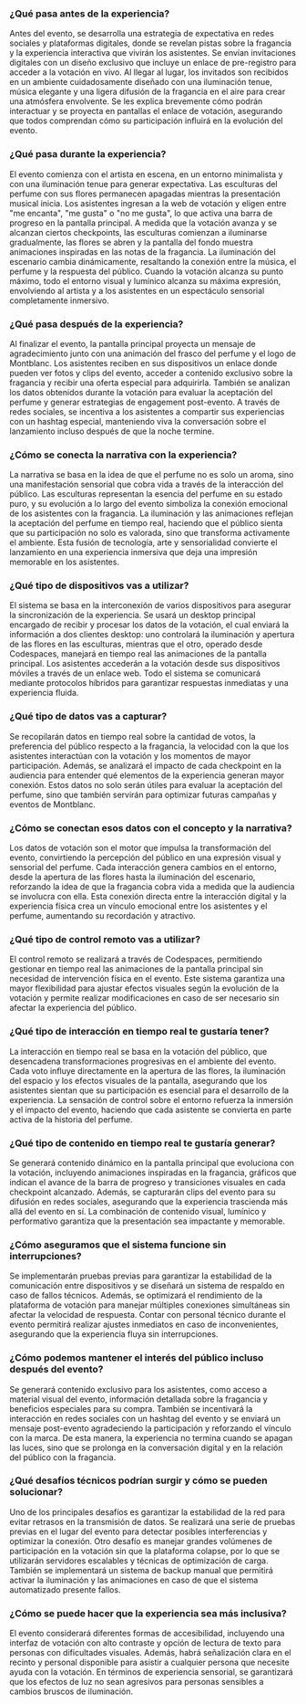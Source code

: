 ### ¿Qué pasa antes de la experiencia?  

Antes del evento, se desarrolla una estrategia de expectativa en redes sociales y plataformas digitales, donde se revelan pistas sobre la fragancia y la experiencia interactiva que vivirán los asistentes. Se envían invitaciones digitales con un diseño exclusivo que incluye un enlace de pre-registro para acceder a la votación en vivo. Al llegar al lugar, los invitados son recibidos en un ambiente cuidadosamente diseñado con una iluminación tenue, música elegante y una ligera difusión de la fragancia en el aire para crear una atmósfera envolvente. Se les explica brevemente cómo podrán interactuar y se proyecta en pantallas el enlace de votación, asegurando que todos comprendan cómo su participación influirá en la evolución del evento.  

### ¿Qué pasa durante la experiencia?  

El evento comienza con el artista en escena, en un entorno minimalista y con una iluminación tenue para generar expectativa. Las esculturas del perfume con sus flores permanecen apagadas mientras la presentación musical inicia. Los asistentes ingresan a la web de votación y eligen entre "me encanta", "me gusta" o "no me gusta", lo que activa una barra de progreso en la pantalla principal. A medida que la votación avanza y se alcanzan ciertos checkpoints, las esculturas comienzan a iluminarse gradualmente, las flores se abren y la pantalla del fondo muestra animaciones inspiradas en las notas de la fragancia. La iluminación del escenario cambia dinámicamente, resaltando la conexión entre la música, el perfume y la respuesta del público. Cuando la votación alcanza su punto máximo, todo el entorno visual y lumínico alcanza su máxima expresión, envolviendo al artista y a los asistentes en un espectáculo sensorial completamente inmersivo.  

### ¿Qué pasa después de la experiencia?  

Al finalizar el evento, la pantalla principal proyecta un mensaje de agradecimiento junto con una animación del frasco del perfume y el logo de Montblanc. Los asistentes reciben en sus dispositivos un enlace donde pueden ver fotos y clips del evento, acceder a contenido exclusivo sobre la fragancia y recibir una oferta especial para adquirirla. También se analizan los datos obtenidos durante la votación para evaluar la aceptación del perfume y generar estrategias de engagement post-evento. A través de redes sociales, se incentiva a los asistentes a compartir sus experiencias con un hashtag especial, manteniendo viva la conversación sobre el lanzamiento incluso después de que la noche termine.  

### ¿Cómo se conecta la narrativa con la experiencia?  

La narrativa se basa en la idea de que el perfume no es solo un aroma, sino una manifestación sensorial que cobra vida a través de la interacción del público. Las esculturas representan la esencia del perfume en su estado puro, y su evolución a lo largo del evento simboliza la conexión emocional de los asistentes con la fragancia. La iluminación y las animaciones reflejan la aceptación del perfume en tiempo real, haciendo que el público sienta que su participación no solo es valorada, sino que transforma activamente el ambiente. Esta fusión de tecnología, arte y sensorialidad convierte el lanzamiento en una experiencia inmersiva que deja una impresión memorable en los asistentes.  

### ¿Qué tipo de dispositivos vas a utilizar?  

El sistema se basa en la interconexión de varios dispositivos para asegurar la sincronización de la experiencia. Se usará un desktop principal encargado de recibir y procesar los datos de la votación, el cual enviará la información a dos clientes desktop: uno controlará la iluminación y apertura de las flores en las esculturas, mientras que el otro, operado desde Codespaces, manejará en tiempo real las animaciones de la pantalla principal. Los asistentes accederán a la votación desde sus dispositivos móviles a través de un enlace web. Todo el sistema se comunicará mediante protocolos híbridos para garantizar respuestas inmediatas y una experiencia fluida.  

### ¿Qué tipo de datos vas a capturar?  

Se recopilarán datos en tiempo real sobre la cantidad de votos, la preferencia del público respecto a la fragancia, la velocidad con la que los asistentes interactúan con la votación y los momentos de mayor participación. Además, se analizará el impacto de cada checkpoint en la audiencia para entender qué elementos de la experiencia generan mayor conexión. Estos datos no solo serán útiles para evaluar la aceptación del perfume, sino que también servirán para optimizar futuras campañas y eventos de Montblanc.  

### ¿Cómo se conectan esos datos con el concepto y la narrativa?  

Los datos de votación son el motor que impulsa la transformación del evento, convirtiendo la percepción del público en una expresión visual y sensorial del perfume. Cada interacción genera cambios en el entorno, desde la apertura de las flores hasta la iluminación del escenario, reforzando la idea de que la fragancia cobra vida a medida que la audiencia se involucra con ella. Esta conexión directa entre la interacción digital y la experiencia física crea un vínculo emocional entre los asistentes y el perfume, aumentando su recordación y atractivo.  

### ¿Qué tipo de control remoto vas a utilizar?  

El control remoto se realizará a través de Codespaces, permitiendo gestionar en tiempo real las animaciones de la pantalla principal sin necesidad de intervención física en el evento. Este sistema garantiza una mayor flexibilidad para ajustar efectos visuales según la evolución de la votación y permite realizar modificaciones en caso de ser necesario sin afectar la experiencia del público.  

### ¿Qué tipo de interacción en tiempo real te gustaría tener?  

La interacción en tiempo real se basa en la votación del público, que desencadena transformaciones progresivas en el ambiente del evento. Cada voto influye directamente en la apertura de las flores, la iluminación del espacio y los efectos visuales de la pantalla, asegurando que los asistentes sientan que su participación es esencial para el desarrollo de la experiencia. La sensación de control sobre el entorno refuerza la inmersión y el impacto del evento, haciendo que cada asistente se convierta en parte activa de la historia del perfume.  

### ¿Qué tipo de contenido en tiempo real te gustaría generar?  

Se generará contenido dinámico en la pantalla principal que evoluciona con la votación, incluyendo animaciones inspiradas en la fragancia, gráficos que indican el avance de la barra de progreso y transiciones visuales en cada checkpoint alcanzado. Además, se capturarán clips del evento para su difusión en redes sociales, asegurando que la experiencia trascienda más allá del evento en sí. La combinación de contenido visual, lumínico y performativo garantiza que la presentación sea impactante y memorable.  

### ¿Cómo aseguramos que el sistema funcione sin interrupciones?  

Se implementarán pruebas previas para garantizar la estabilidad de la comunicación entre dispositivos y se diseñará un sistema de respaldo en caso de fallos técnicos. Además, se optimizará el rendimiento de la plataforma de votación para manejar múltiples conexiones simultáneas sin afectar la velocidad de respuesta. Contar con personal técnico durante el evento permitirá realizar ajustes inmediatos en caso de inconvenientes, asegurando que la experiencia fluya sin interrupciones.  

### ¿Cómo podemos mantener el interés del público incluso después del evento?  

Se generará contenido exclusivo para los asistentes, como acceso a material visual del evento, información detallada sobre la fragancia y beneficios especiales para su compra. También se incentivará la interacción en redes sociales con un hashtag del evento y se enviará un mensaje post-evento agradeciendo la participación y reforzando el vínculo con la marca. De esta manera, la experiencia no termina cuando se apagan las luces, sino que se prolonga en la conversación digital y en la relación del público con la fragancia.

### ¿Qué desafíos técnicos podrían surgir y cómo se pueden solucionar?
Uno de los principales desafíos es garantizar la estabilidad de la red para evitar retrasos en la transmisión de datos. Se realizará una serie de pruebas previas en el lugar del evento para detectar posibles interferencias y optimizar la conexión. Otro desafío es manejar grandes volúmenes de participación en la votación sin que la plataforma colapse, por lo que se utilizarán servidores escalables y técnicas de optimización de carga. También se implementará un sistema de backup manual que permitirá activar la iluminación y las animaciones en caso de que el sistema automatizado presente fallos.

### ¿Cómo se puede hacer que la experiencia sea más inclusiva?
El evento considerará diferentes formas de accesibilidad, incluyendo una interfaz de votación con alto contraste y opción de lectura de texto para personas con dificultades visuales. Además, habrá señalización clara en el recinto y personal disponible para asistir a cualquier persona que necesite ayuda con la votación. En términos de experiencia sensorial, se garantizará que los efectos de luz no sean agresivos para personas sensibles a cambios bruscos de iluminación.


